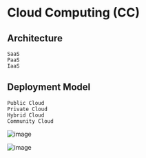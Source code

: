 # Cloud Computing (CC)
## Architecture

    SaaS
    PaaS
    IaaS

## Deployment Model
  
    Public Cloud
    Private Cloud
    Hybrid Cloud
    Community Cloud
    
![image](https://user-images.githubusercontent.com/75050655/225761591-669c78be-a9e3-49cb-b76e-1ffae70981f2.png)

![image](https://user-images.githubusercontent.com/75050655/225763094-33e3bb4c-ae8c-44ca-bf50-ddf808ef47a8.png)
